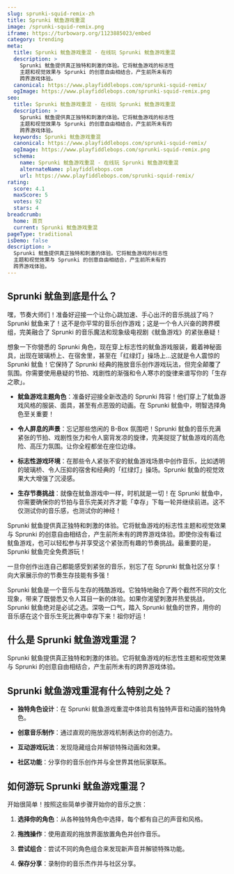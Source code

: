 ```yaml
---
slug: sprunki-squid-remix-zh
title: Sprunki 鱿鱼游戏重混
image: /sprunki-squid-remix.png
iframe: https://turbowarp.org/1123885023/embed
category: trending
meta:
  title: Sprunki 鱿鱼游戏重混 - 在线玩 Sprunki 鱿鱼游戏重混
  description: >
    Sprunki 鱿鱼提供真正独特和刺激的体验。它将鱿鱼游戏的标志性
    主题和视觉效果与 Sprunki 的创意自由相结合，产生前所未有的
    跨界游戏体验。
  canonical: https://www.playfiddlebops.com/sprunki-squid-remix/
  ogImage: https://www.playfiddlebops.com/sprunki-squid-remix.png
seo:
  title: Sprunki 鱿鱼游戏重混 - 在线玩 Sprunki 鱿鱼游戏重混
  description: >
    Sprunki 鱿鱼提供真正独特和刺激的体验。它将鱿鱼游戏的标志性
    主题和视觉效果与 Sprunki 的创意自由相结合，产生前所未有的
    跨界游戏体验。
  keywords: Sprunki 鱿鱼游戏重混
  canonical: https://www.playfiddlebops.com/sprunki-squid-remix/
  ogImage: https://www.playfiddlebops.com/sprunki-squid-remix.png
  schema:
    name: Sprunki 鱿鱼游戏重混 - 在线玩 Sprunki 鱿鱼游戏重混
    alternateName: playfiddlebops.com
    url: https://www.playfiddlebops.com/sprunki-squid-remix/
rating:
  score: 4.1
  maxScore: 5
  votes: 92
  stars: 4
breadcrumb:
  home: 首页
  current: Sprunki 鱿鱼游戏重混
pageType: traditional
isDemo: false
description: >
  Sprunki 鱿鱼提供真正独特和刺激的体验。它将鱿鱼游戏的标志性
  主题和视觉效果与 Sprunki 的创意自由相结合，产生前所未有的
  跨界游戏体验。
---
```


## Sprunki 鱿鱼到底是什么？

嘿，节奏大师们！准备好迎接一个让你心跳加速、手心出汗的音乐挑战了吗？Sprunki 鱿鱼来了！这不是你平常的音乐创作游戏；这是一个令人兴奋的跨界模组，完美融合了 Sprunki 的音乐魔法和现象级电视剧《鱿鱼游戏》的紧张悬疑！

想象一下你營悉的 Sprunki 角色，现在穿上标志性的鱿鱼游戏服装，戴着神秘面具，出现在玻璃桥上、在宿舍里，甚至在「红绿灯」操场上...这就是令人震惊的 Sprunki 鱿鱼！它保持了 Sprunki 经典的拖放音乐创作游戏玩法，但完全颠覆了氛围。你需要使用悬疑的节拍、戏剧性的渐强和令人寒朩的旋律来谱写你的「生存之歌」。

- **鱿鱼游戏主题角色**：准备好迎接全新改造的 Sprunki 阵容！他们穿上了鱿鱼游戏风格的服装、面具，甚至有点恶毁的动画。在 Sprunki 鱿鱼中，明智选择角色至关重要！

- **令人屏息的声景**：忘记那些悠闲的 B-Box 氛围吧！Sprunki 鱿鱼的音乐充满紧张的节拍、戏剧性张力和令人窗背发凉的旋律，完美捉捉了鱿鱼游戏的高危险、高压力氛围。让你全程都坐在座位边缘。

- **标志性游戏环境**：在那些令人紧张不安的鱿鱼游戏场景中创作音乐，比如透明的玻璃桥、令人压抑的宿舍和经典的「红绿灯」操场。Sprunki 鱿鱼的视觉效果大大增强了沉浸感。

- **生存节奏挑战**：就像在鱿鱼游戏中一样，时机就是一切！在 Sprunki 鱿鱼中，你需要确保你的节拍与音乐完美对齐才能「幸存」下每一轮并继续前进。这不仅测试你的音乐感，也测试你的神经！

Sprunki 鱿鱼提供真正独特和刺激的体验。它将鱿鱼游戏的标志性主题和视觉效果与 Sprunki 的创意自由相结合，产生前所未有的跨界游戏体验。即使你没有看过鱿鱼游戏，也可以轻松参与并享受这个紧张而有趣的节奏挑战。最重要的是，Sprunki 鱿鱼完全免费游玩！

一旦你创作出连自己都能感受到紧张的音乐，别忘了在 Sprunki 鱿鱼社区分享！向大家展示你的节奏生存技能有多强！

Sprunki 鱿鱼是一个音乐与生存的残酷游戏。它独特地融合了两个截然不同的文化现象，带来了既營悉又令人耳目一新的体验。如果你渴望刺激并热爱挑战，Sprunki 鱿鱼绝对是必试之选。深吸一口气，踏入 Sprunki 鱿鱼的世界，用你的音乐感在这个音乐生死比赛中幸存下来！祖你好运！

## 什么是 Sprunki 鱿鱼游戏重混？

Sprunki 鱿鱼提供真正独特和刺激的体验。它将鱿鱼游戏的标志性主题和视觉效果与 Sprunki 的创意自由相结合，产生前所未有的跨界游戏体验。

## Sprunki 鱿鱼游戏重混有什么特别之处？

- **独特角色设计**：在 Sprunki 鱿鱼游戏重混中体验具有独特声音和动画的独特角色。

- **创意音乐制作**：通过直观的拖放游戏机制表达你的创造力。

- **互动游戏玩法**：发现隐藏组合并解锁特殊动画和效果。

- **社区功能**：分享你的音乐创作并与全世界其他玩家联系。

## 如何游玩 Sprunki 鱿鱼游戏重混？

开始很简单！按照这些简单步骤开始你的音乐之旅：

1. **选择你的角色**：从各种独特角色中选择，每个都有自己的声音和风格。

1. **拖拽操作**：使用直观的拖放界面放置角色并创作音乐。

1. **尝试组合**：尝试不同的角色组合来发现新声音并解锁特殊功能。

1. **保存分享**：录制你的音乐杰作并与社区分享。